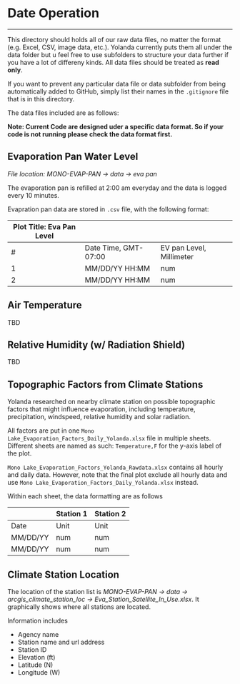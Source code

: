 # Date Operation

---

This directory should holds all of our raw data files, no matter the format (e.g. Excel, CSV, image data, etc.). Yolanda currently puts them all under the data folder but u feel free to use subfolders to structure your data further if you have a lot of differeny kinds. All data files should be treated as **read only**.

If you want to prevent any particular data file or data subfolder from being automatically added to GitHub, simply list their names in the `.gitignore` file that is in this directory.

The data files included are as follows:

**Note: Current Code are designed uder a specific data format. So if your code is not running please check the data format first.**

## Evaporation Pan Water Level

*File location: MONO-EVAP-PAN -> data -> eva pan*

The evaporation pan is refilled at 2:00 am everyday and the data is logged every 10 minutes.

Evapration pan data are stored in `.csv` file, with the following format:

| Plot Title: Eva Pan Level |                      |                          |
|---------------------------|----------------------|--------------------------|
| #                         | Date Time, GMT-07:00 | EV pan Level, Millimeter |
| 1                         | MM/DD/YY HH:MM       | num                      |
| 2                         | MM/DD/YY HH:MM       | num                      |

## Air Temperature

TBD

## Relative Humidity (w/ Radiation Shield)

TBD

## Topographic Factors from Climate Stations

Yolanda researched on nearby climate station on possible topographic factors that might influence evaporation, including temperature, precipitation, windspeed, relative humidity and solar radiation. 

All factors are put in one `Mono Lake_Evaporation_Factors_Daily_Yolanda.xlsx` file in multiple sheets. Different sheets are named as such: `Temperature,F` for the y-axis label of the plot.

`Mono Lake_Evaporation_Factors_Yolanda_Rawdata.xlsx` contains all hourly and daily data. However, note that the final plot exclude all hourly data and use  `Mono Lake_Evaporation_Factors_Daily_Yolanda.xlsx` instead.

Within each sheet, the data formatting are as follows

|  |  Station 1  |  Station 2  |
|---------------------------|----------------------|--------------------------|
| Date | Unit | Unit |
| MM/DD/YY | num | num |
| MM/DD/YY | num | num |

## Climate Station Location

The location of the station list is *MONO-EVAP-PAN -> data -> arcgis_climate_station_loc -> Eva_Station_Satellite_In_Use.xlsx*. It graphically shows where all stations are located.

Information includes 

* Agency name
* Station name and url address
* Station ID
* Elevation (ft)
* Latitude (N)
* Longitude (W)

